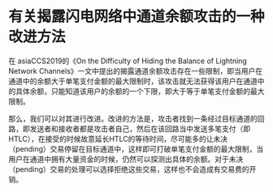 <!--
 * @Author: ZhXZhao
 * @Date: 2020-09-18 16:20:52
 * @LastEditors: ZhXZhao
 * @LastEditTime: 2020-09-18 16:27:39
 * @Description: file content
-->
# 有关揭露闪电网络中通道余额攻击的一种改进方法

在 asiaCCS2019的《On the Difficulty of Hiding the Balance of Lightning Network Channels》一文中提出的揭露通道余额攻击存在一些限制，即当用户在通道中的余额大于单笔支付金额的最大限制时，该攻击就无法获得该用户在通道中的具体余额，只能知道该用户的余额的一个下限，即大于等于单笔支付金额的最大限制。

那么，我们可以对其进行改进。改进的方法是，攻击者找到一条经过目标通道的回路，即发送者和接收者都是攻击者自己，然后在该回路当中发送多笔支付（即HTLC），在接受的时候故意延长HTLC的等待时间，尽可能多的让未决（pending）交易停留在目标通道中，这样即可打破单笔支付金额的最大限制，当用户在通道中拥有大量资金的时候，仍然可以探测出具体的余额。对于未决（pending）交易的处理可以选择拒绝这些交易，这样也不会造成有交易费的开销。
